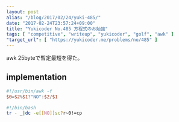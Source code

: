 ```yaml
---
layout: post
alias: "/blog/2017/02/24/yuki-485/"
date: "2017-02-24T23:57:24+09:00"
title: "Yukicoder No.485 方程式のお勉強"
tags: [ "competitive", "writeup", "yukicoder", "golf", "awk" ]
"target_url": [ "https://yukicoder.me/problems/no/485" ]
---
```


awk $25$byteで暫定最短を得た。

## implementation

``` awk
#!/usr/bin/awk -f
$0=$2%$1?"NO":$2/$1
```

``` sh
#!/bin/bash
tr - _|dc -e[[NO]]sc?r~0!=cp
```
